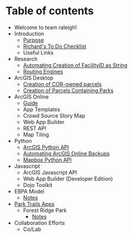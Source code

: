 # Table of contents

* Welcome to team raleigh!
* Introduction
  * [Purpose](untitled/purpose.md)
  * [Richard's To Do Checklist](untitled/to-do-checklist.md)
  * Useful Links
* Research
  * [Automating Creation of FacilityID as String](research/untitled-1.md)
  * [Routing Engines](research/routing-engines.md)
* ArcGIS Desktop
  * [Creation of COR-owned parcels](arcgis-desktop/creation-of-cor-owned-parcels.md)
  * [Creation of Parcels Containing Parks](arcgis-desktop/creation-of-parcels-containing-parks.md)
* ArcGIS Online
  * [Guide](arcgis-online/structure-guide.md)
  * App Templates
  * Crowd Source Story Map
  * Web App Builder
  * REST API
  * Map Tiling
* Python
  * [ArcGIS Python API](python/arcgis-python-api.md)
  * [Automating ArcGIS Online Backups](python/automating-arcgis-online-backups.md)
  * [Mapbox Python API](python/mapbox-python-api.md)
* Javascript
  * ArcGIS Javascript API
  * Web App Builder \(Developer Edition\)
  * Dojo Toolkit
* EBPA Model
  * [Notes](ebpa-model/notes.md)
* [Park Trails Apps](park-trails-apps/README.md)
  * Forest Ridge Park
    * [Notes](park-trails-apps/forest-ridge-park/notes.md)
* Collaboration Efforts
  * Co/Lab

